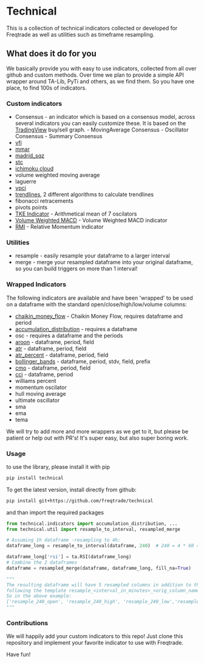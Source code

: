 # Technical

This is a collection of technical indicators collected or developed for Freqtrade as well as utilities such as timeframe resampling.

## What does it do for you

We basically provide you with easy to use indicators, collected from all over github and custom methods. Over time we plan to provide a simple API wrapper around TA-Lib, PyTi and others, as we find them. So you have one place, to find 100s of indicators.

### Custom indicators

* Consensus - an indicator which is based on a consensus model, across several indicators
you can easily customize these. It is based on the [TradingView](https://www.tradingview.com/symbols/BTCUSD/technicals/)
buy/sell graph. - MovingAverage Consensus - Oscillator Consensus - Summary Consensus
* [vfi](https://www.tradingview.com/script/MhlDpfdS-Volume-Flow-Indicator-LazyBear/)
* [mmar](https://www.tradingview.com/script/1JKqmEKy-Madrid-Moving-Average-Ribbon/)
* [madrid_sqz](https://www.tradingview.com/script/9bUUSzM3-Madrid-Trend-Squeeze/)
* [stc](https://www.investopedia.com/articles/forex/10/schaff-trend-cycle-indicator.asp)
* [ichimoku cloud](http://stockcharts.com/school/doku.php?id=chart_school:trading_strategies:ichimoku_cloud)
* volume weighted moving average
* laguerre
* [vpci](https://www.tradingview.com/script/lmTqKOsa-Indicator-Volume-Price-Confirmation-Indicator-VPCI/)
* [trendlines](https://en.wikipedia.org/wiki/Trend_line_(technical_analysis)), 2 different algorithms to calculate trendlines
* fibonacci retracements
* pivots points
* [TKE Indicator](https://www.tradingview.com/script/Pcbvo0zG/) - Arithmetical mean of 7 oscilators
* [Volume Weighted MACD](https://www.tradingview.com/script/wVe6AfGA) - Volume Weighted MACD indicator
* [RMI](https://www.marketvolume.com/technicalanalysis/relativemomentumindex.asp) - Relative Momentum indicator

### Utilities

* resample - easily resample your dataframe to a larger interval
* merge - merge your resampled dataframe into your original dataframe, so you can build triggers on more than 1 interval!

### Wrapped Indicators

The following indicators are available and have been 'wrapped' to be used on a dataframe with the standard open/close/high/low/volume columns:

* [chaikin_money_flow](https://www.tradingview.com/wiki/Chaikin_Money_Flow_(CMF)) - Chaikin Money Flow, requires dataframe and period
* [accumulation_distribution](https://www.investopedia.com/terms/a/accumulationdistribution.asp) - requires a dataframe
* osc - requires a dataframe and the periods
* [aroon](https://www.investopedia.com/terms/a/aroon.asp) - dataframe, period, field
* [atr](https://www.investopedia.com/terms/a/atr.asp) - dataframe, period, field
* [atr_percent](https://www.investopedia.com/terms/a/atr.asp) - dataframe, period, field
* [bollinger_bands](https://www.investopedia.com/terms/b/bollingerbands.asp) - dataframe, period, stdv, field, prefix
* [cmo](https://www.investopedia.com/terms/c/chandemomentumoscillator.asp) - dataframe, period, field
* [cci](https://www.investopedia.com/terms/c/commoditychannelindex.asp) - dataframe, period
* williams percent
* momentum oscilator
* hull moving average
* ultimate oscillator
* sma
* ema
* tema

We will try to add more and more wrappers as we get to it, but please be patient or help out with PR's! It's super easy, but also super boring work.

### Usage

to use the library, please install it with pip

```bash
pip install technical
```

To get the latest version, install directly from github:

```bash
pip install git+https://github.com/freqtrade/technical
```

and than import the required packages

```python
from technical.indicators import accumulation_distribution, ...
from technical.util import resample_to_interval, resampled_merge

# Assuming 1h dataframe -resampling to 4h:
dataframe_long = resample_to_interval(dataframe, 240)  # 240 = 4 * 60 = 4h

dataframe_long['rsi'] = ta.RSI(dataframe_long)
# Combine the 2 dataframes
dataframe = resampled_merge(dataframe, dataframe_long, fill_na=True)

"""
The resulting dataframe will have 5 resampled columns in addition to the regular columns, 
following the template resample_<interval_in_minutes>_<orig_column_name>.
So in the above example:
['resample_240_open', 'resample_240_high', 'resample_240_low','resample_240_close', 'resample_240_rsi']
"""

```

### Contributions

We will happily add your custom indicators to this repo!
Just clone this repository and implement your favorite indicator to use with Freqtrade.

Have fun!
